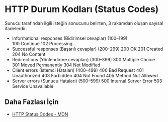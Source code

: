 # HTTP Durum Kodları (Status Codes) 

Sunucu tarafından ilgili isteğin sonucunu belirten, 3 rakamdan oluşan sayısal ifadelerdir. 

- Informational responses (Bidirimsel cevaplar) (100–199)  
100 Continue
102 Processing
- Successful responses (Başarılı cevaplar) (200–299) 
200 OK
201 Created
204 No Content
- Redirections (Yönlendirme cevapları) (300–399) 
300 Multiple Choice
301 Moved Permanently
304 Not Modified
- Client errors (İstemci Hataları) (400–499) 
400 Bad Request
401 Unauthorized
403 Forbidden
404 Not Found
405 Method Not Allowed
- Server errors (Sunucu Hataları) (500–599) 
500 Internal Server Error
503 Service Unavailable

## Daha Fazlası İçin
- [HTTP Status Codes - MDN](https://developer.mozilla.org/en-US/docs/Web/HTTP/Status#information_responses)
